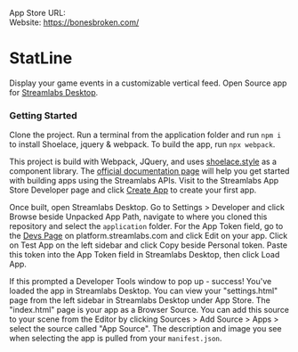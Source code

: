 App Store URL:  
Website: https://bonesbroken.com/  

# StatLine
Display your game events in a customizable vertical feed. Open Source app for [Streamlabs Desktop](https://streamlabs.com/streamlabs-live-streaming-software).

### Getting Started
Clone the project. Run a terminal from the application folder and run `npm i` to install Shoelace, jquery & webpack. To build the app, run `npx webpack`.

This project is build with Webpack, JQuery, and uses [shoelace.style](https://shoelace.style/) as a component library. The [official documentation page](https://slobs-platform.readme.io/docs/getting-started) will help you get started with building apps using the Streamlabs APIs. Visit to the Streamlabs App Store Developer page and click [Create App](https://platform.streamlabs.com/) to create your first app. 

Once built, open Streamlabs Desktop. Go to Settings > Developer and click Browse beside Unpacked App Path, navigate to where you cloned this repository and select the `application` folder. For the App Token field, go to the [Devs Page](https://platform.streamlabs.com/developer/apps) on platform.streamlabs.com and click Edit on your app. Click on Test App on the left sidebar and click Copy beside Personal token. Paste this token into the App Token field in Streamlabs Desktop, then click Load App.

If this prompted a Developer Tools window to pop up - success! You've loaded the app in Streamlabs Desktop. You can view your "settings.html" page from the left sidebar in Streamlabs Desktop under App Store. The "index.html" page is your app as a Browser Source. You can add this source to your scene from the Editor by clicking Sources > Add Source > Apps > select the source called "App Source". The description and image you see when selecting the app is pulled from your `manifest.json`.